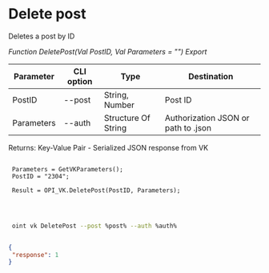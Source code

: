 ﻿---
sidebar_position: 3
---

# Delete post
 Deletes a post by ID


*Function DeletePost(Val PostID, Val Parameters = "") Export*

 | Parameter | CLI option | Type | Destination |
 |-|-|-|-|
 | PostID | --post | String, Number | Post ID |
 | Parameters | --auth | Structure Of String | Authorization JSON or path to .json |

 
 Returns: Key-Value Pair - Serialized JSON response from VK

```bsl title="Code example"
	
 Parameters = GetVKParameters();
 PostID = "2304";
 
 Result = OPI_VK.DeletePost(PostID, Parameters);
 
	
```

```sh title="CLI command example"
 
 oint vk DeletePost --post %post% --auth %auth%


```


```json title="Result"

{
 "response": 1
}

```
